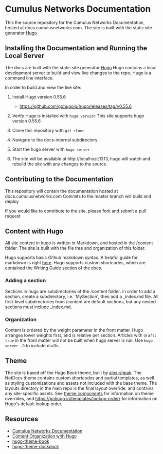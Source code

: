 # Cumulus Networks Documentation

This the source repository for the Cumulus Networks Documentation, hosted at docs.cumulusnetworks.com.
The site is built with the static site generator [Hugo](https://gohugo.io/documentation/)

## Installing the Documentation and Running the Local Server
The docs are built with the static site generator [Hugo](https://gohugo.io/documentation/)
Hugo contains a local development server to build and view live changes to the repo. Hugo is
a command line interface.

In order to build and view the live site:

1. Install Hugo version 0.55.6

    - https://github.com/gohugoio/hugo/releases/tag/v0.55.6

2. Verify Hugo is installed with `hugo version` This site supports hugo version 0.55.6

3. Clone this repository with `git clone`

4. Navigate to the docs-internal subdirectory

5. Start the hugo server with `hugo server`

6. The site will be available at http://localhost:1313,
hugo will watch and rebuild the site with any changes to the source.

## Contributing to the Documentation

This repository will contain the documentation hosted at docs.cumulusnetworks.com
Commits to the master branch will build and deploy

If you would like to contribute to the site, please fork and submit a pull request

## Content with Hugo
All site content in hugo is written in Markdown, and hosted in the /content folder.
The site is built with the file tree and organization of this folder.

Hugo supports basic Github markdown syntax. A helpful guide for markdown is right [here](https://github.com/adam-p/markdown-here/wiki/Markdown-Cheatsheet).
Hugo supports custom shortcodes, which are contained the Writing Guide section of the docs.

### Adding a section
Sections in hugo are subdirectories of the /content folder. In order to add a section,
create a subdirectory, i.e. 'MySection', then add a _index.md file. All first-level subdirectories from /content are default sections, but any nested sections must include _index.md.

### Organization

Content is ordered by the weight parameter in the front matter. Hugo arranges lower weights first, and is relative per section.
Articles with `draft: true` in the front matter will not be built when hugo server is run.
Use `hugo server -D` to include drafts.

## Theme

The site is based off the Hugo Book theme, built by [alex-shpak](https://github.com/alex-shpak/). The NetDocs theme contains custom shortcodes and partial templates, as well as styling customizations and assets not included with the base theme. The layouts directory in the main repo is the final layout override, and contains any site-specific assets. See
[theme components](https://gohugo.io/themes/theme-components/) for information on theme overrides, and https://gohugo.io/templates/lookup-order/ for information on Hugo's default lookup order.


## Resources
  - [Cumulus Networks Documentation](https://docs.cumulusnetworks.com)
  - [Content Organization with Hugo](https://gohugo.io/content-management/organization/)
  - [hugo-theme-book](https://github.com/alex-shpak/hugo-book)
  - [hugo-theme-dockdock](https://github.com/vjeantet/hugo-theme-docdock)
